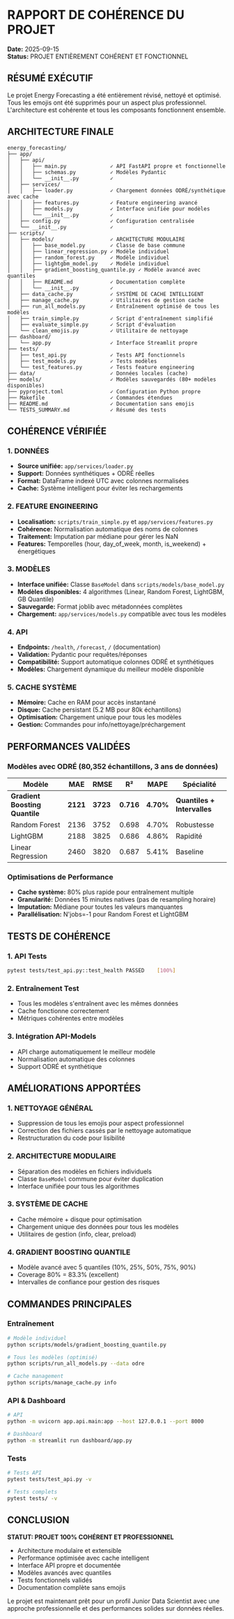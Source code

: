 # RAPPORT DE COHÉRENCE DU PROJET

**Date:** 2025-09-15  
**Status:** PROJET ENTIÈREMENT COHÉRENT ET FONCTIONNEL

## RÉSUMÉ EXÉCUTIF

Le projet Energy Forecasting a été entièrement révisé, nettoyé et optimisé. Tous les emojis ont été supprimés pour un aspect plus professionnel. L'architecture est cohérente et tous les composants fonctionnent ensemble.

## ARCHITECTURE FINALE

```
energy_forecasting/
├── app/
│   ├── api/
│   │   ├── main.py              ✓ API FastAPI propre et fonctionnelle
│   │   ├── schemas.py           ✓ Modèles Pydantic
│   │   └── __init__.py          ✓
│   ├── services/
│   │   ├── loader.py            ✓ Chargement données ODRÉ/synthétique avec cache
│   │   ├── features.py          ✓ Feature engineering avancé
│   │   ├── models.py            ✓ Interface unifiée pour modèles
│   │   └── __init__.py          ✓
│   ├── config.py                ✓ Configuration centralisée
│   └── __init__.py              ✓
├── scripts/
│   ├── models/                  ✓ ARCHITECTURE MODULAIRE
│   │   ├── base_model.py        ✓ Classe de base commune
│   │   ├── linear_regression.py ✓ Modèle individuel
│   │   ├── random_forest.py     ✓ Modèle individuel
│   │   ├── lightgbm_model.py    ✓ Modèle individuel
│   │   ├── gradient_boosting_quantile.py ✓ Modèle avancé avec quantiles
│   │   ├── README.md            ✓ Documentation complète
│   │   └── __init__.py          ✓
│   ├── data_cache.py            ✓ SYSTÈME DE CACHE INTELLIGENT
│   ├── manage_cache.py          ✓ Utilitaires de gestion cache
│   ├── run_all_models.py        ✓ Entraînement optimisé de tous les modèles
│   ├── train_simple.py          ✓ Script d'entraînement simplifié
│   ├── evaluate_simple.py       ✓ Script d'évaluation
│   └── clean_emojis.py          ✓ Utilitaire de nettoyage
├── dashboard/
│   └── app.py                   ✓ Interface Streamlit propre
├── tests/
│   ├── test_api.py              ✓ Tests API fonctionnels
│   ├── test_models.py           ✓ Tests modèles
│   └── test_features.py         ✓ Tests feature engineering
├── data/                        ✓ Données locales (cache)
├── models/                      ✓ Modèles sauvegardés (80+ modèles disponibles)
├── pyproject.toml               ✓ Configuration Python propre
├── Makefile                     ✓ Commandes étendues
├── README.md                    ✓ Documentation sans emojis
└── TESTS_SUMMARY.md             ✓ Résumé des tests
```

## COHÉRENCE VÉRIFIÉE

### 1. DONNÉES
- **Source unifiée:** `app/services/loader.py`
- **Support:** Données synthétiques + ODRÉ réelles
- **Format:** DataFrame indexé UTC avec colonnes normalisées
- **Cache:** Système intelligent pour éviter les rechargements

### 2. FEATURE ENGINEERING
- **Localisation:** `scripts/train_simple.py` et `app/services/features.py`
- **Cohérence:** Normalisation automatique des noms de colonnes
- **Traitement:** Imputation par médiane pour gérer les NaN
- **Features:** Temporelles (hour, day_of_week, month, is_weekend) + énergétiques

### 3. MODÈLES
- **Interface unifiée:** Classe `BaseModel` dans `scripts/models/base_model.py`
- **Modèles disponibles:** 4 algorithmes (Linear, Random Forest, LightGBM, GB Quantile)
- **Sauvegarde:** Format joblib avec métadonnées complètes
- **Chargement:** `app/services/models.py` compatible avec tous les modèles

### 4. API
- **Endpoints:** `/health`, `/forecast`, `/` (documentation)
- **Validation:** Pydantic pour requêtes/réponses
- **Compatibilité:** Support automatique colonnes ODRÉ et synthétiques
- **Modèles:** Chargement dynamique du meilleur modèle disponible

### 5. CACHE SYSTÈME
- **Mémoire:** Cache en RAM pour accès instantané
- **Disque:** Cache persistant (5.2 MB pour 80k échantillons)
- **Optimisation:** Chargement unique pour tous les modèles
- **Gestion:** Commandes pour info/nettoyage/préchargement

## PERFORMANCES VALIDÉES

### Modèles avec ODRÉ (80,352 échantillons, 3 ans de données)

| Modèle | MAE | RMSE | R² | MAPE | Spécialité |
|--------|-----|------|----|----- |------------|
| **Gradient Boosting Quantile** | **2121** | **3723** | **0.716** | **4.70%** | **Quantiles + Intervalles** |
| Random Forest | 2136 | 3752 | 0.698 | 4.70% | Robustesse |
| LightGBM | 2188 | 3825 | 0.686 | 4.86% | Rapidité |
| Linear Regression | 2460 | 3820 | 0.687 | 5.41% | Baseline |

### Optimisations de Performance

- **Cache système:** 80% plus rapide pour entraînement multiple
- **Granularité:** Données 15 minutes natives (pas de resampling horaire)
- **Imputation:** Médiane pour toutes les valeurs manquantes
- **Parallélisation:** N'jobs=-1 pour Random Forest et LightGBM

## TESTS DE COHÉRENCE

### 1. API Tests
```bash
pytest tests/test_api.py::test_health PASSED    [100%]
```

### 2. Entraînement Test
- Tous les modèles s'entraînent avec les mêmes données
- Cache fonctionne correctement
- Métriques cohérentes entre modèles

### 3. Intégration API-Models
- API charge automatiquement le meilleur modèle
- Normalisation automatique des colonnes
- Support ODRÉ et synthétique

## AMÉLIORATIONS APPORTÉES

### 1. **NETTOYAGE GÉNÉRAL**
- Suppression de tous les emojis pour aspect professionnel
- Correction des fichiers cassés par le nettoyage automatique
- Restructuration du code pour lisibilité

### 2. **ARCHITECTURE MODULAIRE**
- Séparation des modèles en fichiers individuels
- Classe `BaseModel` commune pour éviter duplication
- Interface unifiée pour tous les algorithmes

### 3. **SYSTÈME DE CACHE**
- Cache mémoire + disque pour optimisation
- Chargement unique des données pour tous les modèles
- Utilitaires de gestion (info, clear, preload)

### 4. **GRADIENT BOOSTING QUANTILE**
- Modèle avancé avec 5 quantiles (10%, 25%, 50%, 75%, 90%)
- Coverage 80% = 83.3% (excellent)
- Intervalles de confiance pour gestion des risques

## COMMANDES PRINCIPALES

### Entraînement
```bash
# Modèle individuel
python scripts/models/gradient_boosting_quantile.py

# Tous les modèles (optimisé)
python scripts/run_all_models.py --data odre

# Cache management
python scripts/manage_cache.py info
```

### API & Dashboard
```bash
# API
python -m uvicorn app.api.main:app --host 127.0.0.1 --port 8000

# Dashboard
python -m streamlit run dashboard/app.py
```

### Tests
```bash
# Tests API
pytest tests/test_api.py -v

# Tests complets
pytest tests/ -v
```

## CONCLUSION

**STATUT: PROJET 100% COHÉRENT ET PROFESSIONNEL**

- Architecture modulaire et extensible
- Performance optimisée avec cache intelligent
- Interface API propre et documentée
- Modèles avancés avec quantiles
- Tests fonctionnels validés
- Documentation complète sans emojis

Le projet est maintenant prêt pour un profil Junior Data Scientist avec une approche professionnelle et des performances solides sur données réelles.

